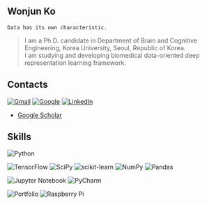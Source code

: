 ## Wonjun Ko
```
Data has its own characteristic.
```
> I am a Ph.D. candidate in Department of Brain and Cognitive Engineering, Korea University, Seoul, Republic of Korea.</br>
> I am studying and developing biomedical data-oriented deep representation learning framework. 

## Contacts
[![Gmail](https://img.shields.io/badge/Gmail-D14836?style=for-the-badge&logo=gmail&logoColor=white)](wjko@korea.ac.kr)
[![Google](https://img.shields.io/badge/google-4285F4?style=for-the-badge&logo=google&logoColor=white)](https://sites.google.com/korea.ac.kr/wonjun-ko/home?authuser=1)
[![LinkedIn](https://img.shields.io/badge/linkedin-%230077B5.svg?style=for-the-badge&logo=linkedin&logoColor=white)](https://www.linkedin.com/in/wonjun-ko-30475a19a/)
* [Google Scholar](https://scholar.google.com/citations?user=Fvzg1_sAAAAJ&hl=ko&authuser=1)

## Skills
![Python](https://img.shields.io/badge/python-3670A0?style=for-the-badge&logo=python&logoColor=ffdd54)

![TensorFlow](https://img.shields.io/badge/TensorFlow-%23FF6F00.svg?style=for-the-badge&logo=TensorFlow&logoColor=white)
![SciPy](https://img.shields.io/badge/SciPy-%230C55A5.svg?style=for-the-badge&logo=scipy&logoColor=%white)
![scikit-learn](https://img.shields.io/badge/scikit--learn-%23F7931E.svg?style=for-the-badge&logo=scikit-learn&logoColor=white)
![NumPy](https://img.shields.io/badge/numpy-%23013243.svg?style=for-the-badge&logo=numpy&logoColor=white)
![Pandas](https://img.shields.io/badge/pandas-%23150458.svg?style=for-the-badge&logo=pandas&logoColor=white)

![Jupyter Notebook](https://img.shields.io/badge/jupyter-%23FA0F00.svg?style=for-the-badge&logo=jupyter&logoColor=white)
![PyCharm](https://img.shields.io/badge/pycharm-143?style=for-the-badge&logo=pycharm&logoColor=black&color=black&labelColor=green)

![Portfolio](https://img.shields.io/badge/Portfolio-%23000000.svg?style=for-the-badge&logo=firefox&logoColor=#FF7139)
![Raspberry Pi](https://img.shields.io/badge/-RaspberryPi-C51A4A?style=for-the-badge&logo=Raspberry-Pi)
